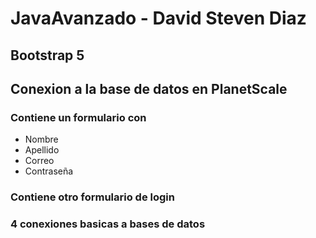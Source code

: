 # JavaAvanzado - David Steven Diaz

## Bootstrap 5
## Conexion a la base de datos en PlanetScale
### Contiene un formulario con

* Nombre
* Apellido
* Correo
* Contraseña

### Contiene otro formulario de login

### 4 conexiones basicas a bases de datos
